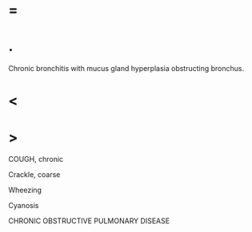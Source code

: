 # =

# .

Chronic bronchitis with mucus gland hyperplasia obstructing bronchus.

# <

# >

COUGH, chronic

Crackle, coarse

Wheezing

Cyanosis

CHRONIC OBSTRUCTIVE PULMONARY DISEASE
